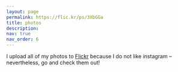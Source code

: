 ```yaml
---
layout: page
permalink: https://flic.kr/ps/3XbGGa
title: photos
description: 
nav: true
nav_order: 6
---
```


I upload all of my photos to [Flickr](https://flic.kr/ps/3XbGGa) because I do not like instagram – nevertheless, go and check them out! 
